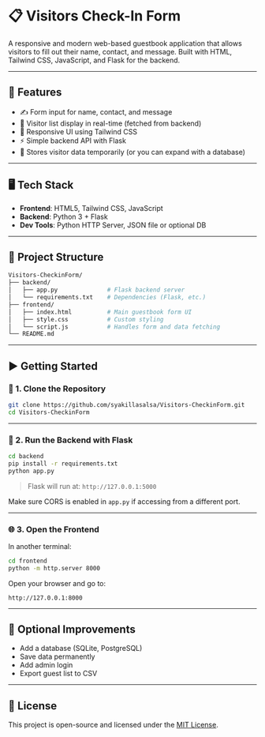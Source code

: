 
# 📋 Visitors Check-In Form

A responsive and modern web-based guestbook application that allows visitors to fill out their name, contact, and message. Built with HTML, Tailwind CSS, JavaScript, and Flask for the backend.

---

## 🚀 Features

- ✍️ Form input for name, contact, and message
- 📜 Visitor list display in real-time (fetched from backend)
- 🎨 Responsive UI using Tailwind CSS
- ⚡ Simple backend API with Flask
- 💾 Stores visitor data temporarily (or you can expand with a database)

---

## 🖥️ Tech Stack

- **Frontend**: HTML5, Tailwind CSS, JavaScript
- **Backend**: Python 3 + Flask
- **Dev Tools**: Python HTTP Server, JSON file or optional DB

---

## 📂 Project Structure

```bash
Visitors-CheckinForm/
├── backend/
│   ├── app.py              # Flask backend server
│   └── requirements.txt    # Dependencies (Flask, etc.)
├── frontend/
│   ├── index.html          # Main guestbook form UI
│   ├── style.css           # Custom styling
│   └── script.js           # Handles form and data fetching
└── README.md
````

---

## ▶️ Getting Started

### 🔧 1. Clone the Repository

```bash
git clone https://github.com/syakillasalsa/Visitors-CheckinForm.git
cd Visitors-CheckinForm
```

---

### 🐍 2. Run the Backend with Flask

```bash
cd backend
pip install -r requirements.txt
python app.py
```

> Flask will run at: `http://127.0.0.1:5000`

Make sure CORS is enabled in `app.py` if accessing from a different port.

---

### 🌐 3. Open the Frontend

In another terminal:

```bash
cd frontend
python -m http.server 8000
```

Open your browser and go to:

```
http://127.0.0.1:8000
```

---

## 🧪 Optional Improvements

* Add a database (SQLite, PostgreSQL)
* Save data permanently
* Add admin login
* Export guest list to CSV

---

## 📄 License

This project is open-source and licensed under the [MIT License](LICENSE).

```


